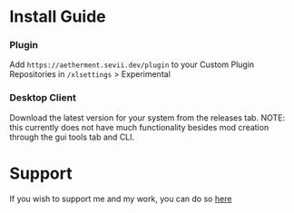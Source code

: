 # Install Guide
### Plugin
Add `https://aetherment.sevii.dev/plugin` to your Custom Plugin Repositories in `/xlsettings` > Experimental
### Desktop Client
Download the latest version for your system from the releases tab.
NOTE: this currently does not have much functionality besides mod creation through the gui tools tab and CLI.

# Support
If you wish to support me and my work, you can do so [here](https://buymeacoffee.com/sevii77)